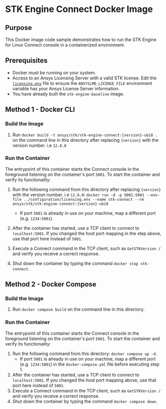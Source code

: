 # STK Engine Connect Docker Image

## Purpose

This Docker image code sample demonstrates how to run the STK Engine for Linux Connect console in a containerized environment.

## Prerequisites

* Docker must be running on your system.
* Access to an Ansys Licensing Server with a valid STK license.  Edit the [`licensing.env`](../configuration/licensing.env) file to ensure the `ANSYSLMD_LICENSE_FILE` environment variable has your Ansys License Server information.
* You have already built the `stk-engine-baseline` image.

## Method 1 - Docker CLI

### Build the Image

1. Run `docker build -t ansys/stk/stk-engine-connect:{version}-ubi8 .` on the command line in this directory after replacing `{version}` with the version number. i.e `12.8.0`

### Run the Container

The entrypoint of this container starts the Connect console in the foreground listening on the container's port `5001`. To start the container and verify its functionality:

1. Run the following command from this directory after replacing `{version}` with the version number. i.e `12.8.0`:
`docker run -d -p 5001:5001 --env-file ../configuration/licensing.env --name stk-connect --rm ansys/stk/stk-engine-connect:{version}-ubi8`
    * If port `5001` is already in use on your machine, map a different port (e.g. `1234:5001`).

2. After the container has started, use a TCP client to connect to `localhost:5001`. If you changed the host port mapping in the step above, use that port here instead of `5001`.
3. Execute a Connect command in the TCP client, such as `GetSTKVersion /` and verify you receive a correct response.
4. Shut down the container by typing the command `docker stop stk-connect`.

## Method 2 - Docker Compose

### Build the Image

1. Run `docker compose build` on the command line in this directory.

### Run the Container

The entrypoint of this container starts the Connect console in the foreground listening on the container's port `5001`. To start the container and verify its functionality:

1. Run the following command from this directory: `docker compose up -d`.
    * If port `5001` is already in use on your machine, map a different port (e.g. `1234:5001`) in the `docker-compose.yml` file before executing step 1.
2. After the container has started, use a TCP client to connect to `localhost:5001`. If you changed the host port mapping above, use that port here instead of `5001`.
3. Execute a Connect command in the TCP client, such as `GetSTKVersion /` and verify you receive a correct response.
4. Shut down the container by typing the command `docker compose down`.

